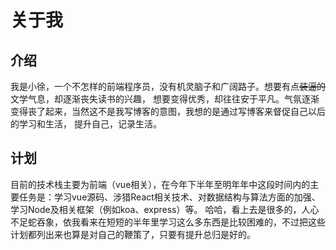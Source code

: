
# 关于我
  
## 介绍
我是小徐，一个不怎样的前端程序员，没有机灵脑子和广阔路子。想要有点~~装逼的~~文学气息，却逐渐丧失读书的兴趣，
想要变得优秀，却往往安于平凡。气氛逐渐变得丧了起来，当然这不是我写博客的意图，我想的是通过写博客来督促自己以后的学习和生活，
提升自己，记录生活。  
  
## 计划  
目前的技术栈主要为前端（vue相关），在今年下半年至明年年中这段时间内的主要任务是：学习vue源码、涉猎React相关技术、对数据结构与算法方面的加强、学习Node及相关框架（例如koa、express）等。
哈哈，看上去是很多的，人心不足蛇吞象，依我看来在短短的半年里学习这么多东西是比较困难的，不过把这些计划都列出来也算是对自己的鞭策了，只要有提升总归是好的。

